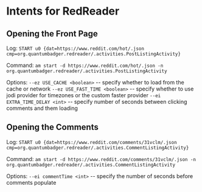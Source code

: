 # Intents for RedReader #

## Opening the Front Page ##

Log:
	`START u0 {dat=https://www.reddit.com/hot/.json cmp=org.quantumbadger.redreader/.activities.PostListingActivity}`

Command:
	`am start -d https://www.reddit.com/hot/.json -n org.quantumbadger.redreader/.activities.PostListingActivity`

Options:
	`--ez USE_CACHE <boolean>` -- specify whether to load from the cache or network
	`--ez USE_FAST_TIME <boolean>` -- specify whether to use jodi provider for timezones or the custom faster provider
	`--ei EXTRA_TIME_DELAY <int>` -- specify number of seconds between clicking comments and them loading

## Opening the Comments ##

Log:
	`START u0 {dat=https://www.reddit.com/comments/31vclm/.json cmp=org.quantumbadger.redreader/.activities.CommentListingActivity}`

Command:
	`am start -d https://www.reddit.com/comments/31vclm/.json -n org.quantumbadger.redreader/.activities.CommentListingActivity`

Options:
	`--ei commentTime <int>` -- specify the number of seconds before comments populate